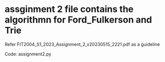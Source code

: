 # assginment 2 file contains the algorithmn for Ford_Fulkerson and Trie
Refer FIT2004_S1_2023_Assignment_2_v20230515_2221.pdf as a guideline

Code: assignment2.py


